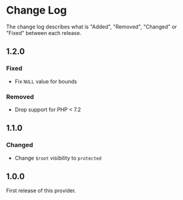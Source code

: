 # Change Log

The change log describes what is "Added", "Removed", "Changed" or "Fixed" between each release.

## 1.2.0

### Fixed

- Fix `NULL` value for bounds

### Removed

- Drop support for PHP < 7.2

## 1.1.0

### Changed

- Change `$root` visibility to `protected` 

## 1.0.0

First release of this provider.
